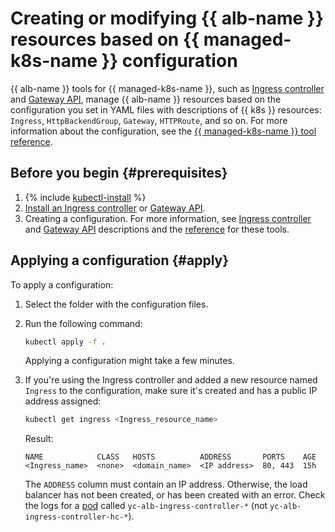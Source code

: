 # Creating or modifying {{ alb-name }} resources based on {{ managed-k8s-name }} configuration

{{ alb-name }} tools for {{ managed-k8s-name }}, such as [Ingress controller](../tools/k8s-ingress-controller/index.md) and [Gateway API](../tools/k8s-gateway-api/index.md), manage {{ alb-name }} resources based on the configuration you set in YAML files with descriptions of {{ k8s }} resources: `Ingress`, `HttpBackendGroup`, `Gateway`, `HTTPRoute`, and so on. For more information about the configuration, see the [{{ managed-k8s-name }} tool reference](../k8s-ref/index.md).

## Before you begin {#prerequisites}

1. {% include [kubectl-install](../../_includes/managed-kubernetes/kubectl-install.md) %}
1. [Install an Ingress controller](k8s-ingress-controller-install.md) or [Gateway API](k8s-gateway-api-install.md).
1. Creating a configuration. For more information, see [Ingress controller](../tools/k8s-ingress-controller/index.md) and [Gateway API](../tools/k8s-gateway-api/index.md) descriptions and the [reference](../k8s-ref/index.md) for these tools.

## Applying a configuration {#apply}

To apply a configuration:
1. Select the folder with the configuration files.
1. Run the following command:

   ```bash
   kubectl apply -f .
   ```

   Applying a configuration might take a few minutes.

1. If you're using the Ingress controller and added a new resource named `Ingress` to the configuration, make sure it's created and has a public IP address assigned:

   ```bash
   kubectl get ingress <Ingress_resource_name>
   ```

   Result:

   ```
   NAME            CLASS   HOSTS          ADDRESS       PORTS    AGE
   <Ingress_name>  <none>  <domain_name>  <IP address>  80, 443  15h
   ```

   The `ADDRESS` column must contain an IP address. Otherwise, the load balancer has not been created, or has been created with an error. Check the logs for a [pod](../../managed-kubernetes/concepts/index.md#pod) called `yc-alb-ingress-controller-*` (not `yc-alb-ingress-controller-hc-*`).